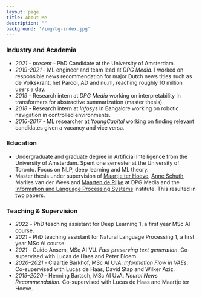 ```yaml
---
layout: page
title: About Me
description: ""
background: '/img/bg-index.jpg'
---
```


### Industry and Academia
- *2021 - present -* PhD Candidate at the University of Amsterdam.
- *2019-2021 -* ML engineer and team lead at *DPG Media*. I worked on responsible news recommendation for major Dutch news titles such as de Volkskrant, het Parool, AD and nu.nl, reaching roughly 10 million users a day.
- *2019 -* Research intern at *DPG Media* working on interpretability in transformers for abstractive summarization (master thesis).
- *2018 -* Research intern at *Infosys* in Bangalore working on robotic navigation in controlled environments.  
- *2016-2017 -* ML researcher at *YoungCapital* working on finding relevant candidates given a vacancy and vice versa.

### Education 
- Undergraduate and graduate degree in Artificial Intelligence from the University of Amsterdam. Spent one semester at the University of Toronto. Focus on NLP, deep learning and ML theory.
- Master thesis under supervision of [Maartje ter Hoeve](https://maartjeth.github.io/), [Anne Schuth](https://www.anneschuth.nl/), Marlies van der Wees and [Maarten de Rijke](https://staff.fnwi.uva.nl/m.derijke/) at DPG Media and the [Information and Language Processing Systems](https://ilps.science.uva.nl/) institute. This resulted in two papers.

### Teaching & Supervision
- *2022* - PhD teaching assistant for Deep Learning 1, a first year MSc AI course.
- *2021* - PhD teaching assistant for Natural Language Processing 1, a first year MSc AI course.
- *2021* - Guido Ansem, MSc AI VU. *Fact preserving text generation*. Co-supervised with Lucas de Haas and Peter Bloem.
- *2020–2021* - Claartje Barkhof, MSc AI UvA. *Information Flow in VAEs*. Co-supervised with Lucas de Haas, David Stap and Wilker Aziz.
- *2019–2020* - Henning Bartsch, MSc AI UvA. *Neural News Recommendation*. Co-supervised with Lucas de Haas and Maartje ter Hoeve.